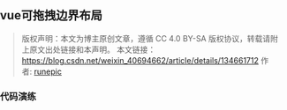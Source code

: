 ## vue可拖拽边界布局

> 版权声明：本文为博主原创文章，遵循 CC 4.0 BY-SA 版权协议，转载请附上原文出处链接和本声明。
本文链接：https://blog.csdn.net/weixin_40694662/article/details/134661712
作者: [runepic](https://blog.csdn.net/weixin_40694662?type=blog)

### 代码演练

<vue3-sfc>
<vue3-file name="app.vue">

<template>
  <div id="app">
    <div class="container">
      <div class="left" :style="{ width: leftWidth + 'px' }"></div>
      <div class="divider-h" @mousedown="startDragH">
        <span>||</span>
      </div>
      <div class="right" :style="{ width: rightWidth + 'px' }">
        <div class="top" :style="{ height: topHeight + 'px' }">
          <p>这是右边上面的区域</p>
        </div>
        <div class="divider-v" @mousedown="startDragV">
          <!-- <span>==</span> -->
        </div>
        <div class="bottom" :style="{ height: bottomHeight + 'px' }">
          <p>这是右边下面的区域</p>
        </div>
      </div>
    </div>
  </div>
</template>

<script>
export default {
  name: "App",
  data() {
    return {
      containerWidth: 800, // 容器的宽度
      containerHeight: 600, // 容器的高度
      leftWidth: 400, // 左边区域的宽度
      rightWidth: 400, // 右边区域的宽度
      topHeight: 300, // 右边上面区域的高度
      bottomHeight: 300, // 右边下面区域的高度
      draggingH: false, // 是否正在水平拖动
      draggingV: false, // 是否正在垂直拖动
      startX: 0, // 水平拖动开始时的鼠标位置
      startY: 0, // 垂直拖动开始时的鼠标位置
      startLeftWidth: 0, // 水平拖动开始时的左边区域宽度
      startRightWidth: 0,
      startTopHeight: 0, // 垂直拖动开始时的右边上面区域高度
      startBottomHeight: 0,
    };
  },

  methods: {
    // 开始水平拖动
    startDragH(e) {
      this.draggingH = true;
      this.startX = e.clientX;
      this.startLeftWidth = this.leftWidth;
      this.startRightWidth = this.rightWidth;
    },
    // 开始垂直拖动
    startDragV(e) {
      this.draggingV = true;
      this.startY = e.clientY;
      this.startTopHeight = this.topHeight;
      this.startBottomHeight = this.bottomHeight;
    },
    // 拖动中
    onDrag(e) {
      if (this.draggingH) {
        // 计算水平拖动的距离
        let delta = e.clientX - this.startX;
        // 更新左右区域的宽度
        this.leftWidth = this.startLeftWidth + delta;
        this.rightWidth = this.startRightWidth - delta;
      }
      if (this.draggingV) {
        // 计算垂直拖动的距离
        let delta = e.clientY - this.startY;
        // 更新上下区域的高度
        this.topHeight = this.startTopHeight + delta;
        this.bottomHeight = this.startBottomHeight - delta;
      }
    },
    // 结束拖动
    endDrag() {
      this.draggingH = false;
      this.draggingV = false;
    },
    onresize() {
      this.leftWidth = window.innerWidth * 0.3 - 5
      this.rightWidth = window.innerWidth * 0.7 - 5
      this.topHeight = window.innerHeight * 0.5 - 5
      this.bottomHeight = window.innerHeight * 0.5 - 5
      console.log(window.screen);
    }
  },
  mounted() {

    // 监听鼠标移动和松开事件
    document.addEventListener("mousemove", this.onDrag);
    document.addEventListener("mouseup", this.endDrag);
    window.addEventListener("resize", this.onresize);
    this.leftWidth = window.innerWidth * 0.2 - 5
    this.rightWidth = window.innerWidth * 0.8 - 5
    this.topHeight = window.innerHeight * 0.5 - 5
    this.bottomHeight = window.innerHeight * 0.5 - 5
    // 
  },
  beforeDestroy() {
    // 移除事件监听
    document.removeEventListener("mousemove", this.onDrag);
    document.removeEventListener("mouseup", this.endDrag);
  },
};
</script>

<style>
html,
body {
  width: 100%;
  height: 100%;
  margin: 0;
  padding: 0;
}
.container {
  display: flex;
  width: 100%;
  height: 100%;
  /* border: 1px solid black; */
}
.left {
  display: flex;
  flex-direction: column;
  background-color: lightblue;
  height: 100%;
  width: 30%;
}
.right {
  display: flex;
  flex-direction: column;
  background-color: lightgreen;
  height: 100%;
  width: 70%;
}
.top {
  background-color: blueviolet;
}
.bottom {
  background-color: bisque;
}
.divider-h {
  width: 10px;
  cursor: col-resize;
}
.divider-h span {
  display: block;
  margin-top: 290px;
}
.divider-v {
  height: 10px;
  cursor: row-resize;
  background-color: aliceblue;
}
.divider-v span {
  display: block;
  margin-left: 190px;
}
.tree {
  flex: 1;
  overflow: auto;
  cursor: pointer;
}
</style>


</vue3-file>
</vue3-sfc>
